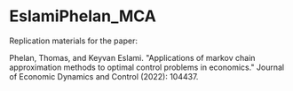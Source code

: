 # EslamiPhelan_MCA
Replication materials for the paper:

Phelan, Thomas, and Keyvan Eslami. "Applications of markov chain approximation methods to optimal control problems in economics." Journal of Economic Dynamics and Control (2022): 104437.
